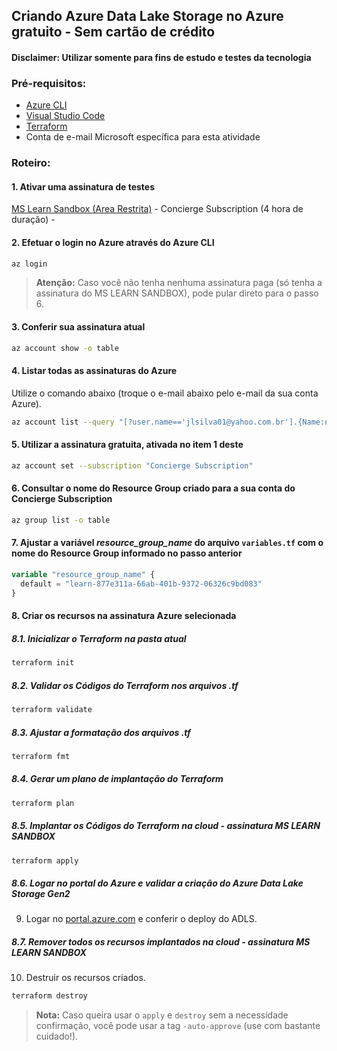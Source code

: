 ## Criando Azure Data Lake Storage no Azure gratuito - Sem cartão de crédito
#### Disclaimer: Utilizar somente para fins de estudo e testes da tecnologia

### Pré-requisitos:

- [Azure CLI](https://learn.microsoft.com/pt-br/cli/azure/)
- [Visual Studio Code](https://code.visualstudio.com/download)
- [Terraform](https://www.terraform.io/downloads)
- Conta de e-mail Microsoft específica para esta atividade


### Roteiro:

#### 1. Ativar uma assinatura de testes
[MS Learn Sandbox (Area Restrita)](https://learn.microsoft.com/pt-br/training/modules/develop-test-deploy-azure-functions-with-core-tools/5-exercise-publish-function-core-tools?ns-enrollment-type=learningpath&ns-enrollment-id=learn.create-serverless-applications) - Concierge Subscription (4 hora de duração) - 

#### 2. Efetuar o login no Azure através do Azure CLI
```bash  copy
az login
```

> **Atenção:** Caso você não tenha nenhuma assinatura paga (só tenha a assinatura do MS LEARN SANDBOX), pode pular direto para o passo 6.

#### 3. Conferir sua assinatura atual
```bash copy
az account show -o table
```
#### 4. Listar todas as assinaturas do Azure

Utilize o comando abaixo (troque o e-mail abaixo pelo e-mail da sua conta Azure).
```bash  copy
az account list --query "[?user.name=='jlsilva01@yahoo.com.br'].{Name:name, ID:id, Default:isDefault}" -o table
```

#### 5. Utilizar a assinatura gratuita, ativada no item 1 deste
```bash  copy
az account set --subscription "Concierge Subscription"
```

#### 6. Consultar o nome do Resource Group criado para a sua conta do Concierge Subscription
```bash copy
az group list -o table
```
#### 7. Ajustar a variável *resource_group_name* do arquivo `variables.tf` com o nome do Resource Group informado no passo anterior
```terraform
variable "resource_group_name" {
  default = "learn-877e311a-66ab-401b-9372-06326c9bd083"
}
```

#### 8. Criar os recursos na assinatura Azure selecionada

##### 8.1. Inicializar o Terraform na pasta atual
```bash copy
terraform init
```
##### 8.2. Validar os Códigos do Terraform nos arquivos .tf
```bash copy
terraform validate
```
##### 8.3. Ajustar a formatação dos arquivos .tf
```bash copy
terraform fmt
```
##### 8.4. Gerar um plano de implantação do Terraform
```bash copy
terraform plan
```
##### 8.5. Implantar os Códigos do Terraform na cloud - assinatura MS LEARN SANDBOX
```bash copy
terraform apply
```
##### 8.6. Logar no portal do Azure e validar a criação do Azure Data Lake Storage Gen2
9. Logar no [portal.azure.com](https://portal.azure.com/) e conferir o deploy do ADLS.

##### 8.7. Remover todos os recursos implantados na cloud - assinatura MS LEARN SANDBOX
10. Destruir os recursos criados.
```bash copy
terraform destroy
```

> <b>Nota:</b> Caso queira usar o `apply` e `destroy` sem a necessidade confirmação, você pode usar a tag `-auto-approve` (use com bastante cuidado!).